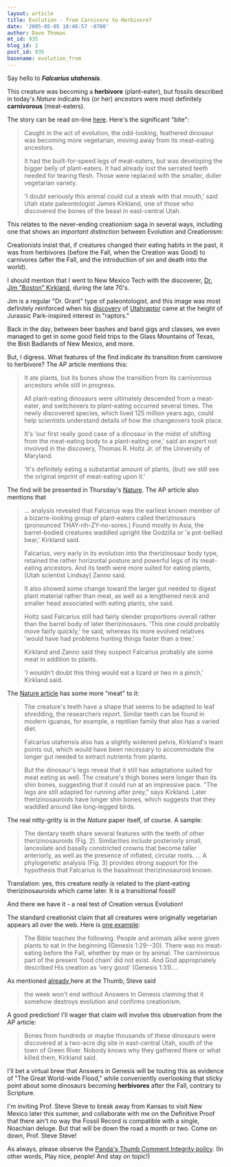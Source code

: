 ```yaml
---
layout: article
title: Evolution - from Carnivore to Herbivore?
date: '2005-05-05 10:46:57 -0700'
author: Dave Thomas
mt_id: 935
blog_id: 2
post_id: 935
basename: evolution_from
---
```

Say hello to _**Falcarius utahensis**_.
<img src="http://msnbcmedia.msn.com/j/msnbc/Components/Photos/050504/050504_dino_vlg_11a.vlarge.jpg" alt="" />

This creature was becoming a **herbivore** (plant-eater), but fossils described in today's _Nature_ indicate his (or her) ancestors were most definitely **carnivorous** (meat-eaters).

The story can be read on-line [here](http://msnbc.msn.com/id/7736120/).  Here's the significant "bite":


> Caught in the act of evolution, the odd-looking, feathered dinosaur was becoming more vegetarian, moving away from its meat-eating ancestors.
> 
> It had the built-for-speed legs of meat-eaters, but was developing the bigger belly of plant-eaters. It had already lost the serrated teeth needed for tearing flesh. Those were replaced with the smaller, duller vegetarian variety.
> 
> 'I doubt seriously this animal could cut a steak with that mouth,' said Utah state paleontologist James Kirkland, one of those who discovered the bones of the beast in east-central Utah.

This relates to the never-ending creationism saga in several ways, including one that shows an _important distinction_ between Evolution and Creationism: 

Creationists insist that, if creatures changed their eating habits in the past, it was from herbivores (before the Fall, when the Creation was Good) to carnivores (after the Fall, and the introduction of sin and death into the world).

I should mention that I went to New Mexico Tech with the discoverer, [Dr. Jim "Boston" Kirkland](http://members.networld.com/kirkland/), during the late 70's.
<img src="http://oregonstate.edu/dept/ncs/photos/kirkland.jpg" alt="" />

Jim is a regular "Dr. Grant" type of paleontologist, and this image was most definitely reinforced when his [discovery](http://www.jpinstitute.com/dinopedia/dinocards/dc_utahr.html) of [Utahraptor](http://dinosauricon.com/genera/utahraptor.html) came at the height of Jurassic Park-inspired interest in "raptors."

Back in the day, between beer bashes and band gigs and classes, we even managed to get in some good field trips to the Glass Mountains of Texas, the Bisti Badlands of New Mexico, and more.

But, I digress.  What features of the find indicate its transition from carnivore to herbivore?  The AP article mentions this:


> It ate plants, but its bones show the transition from its carnivorous ancestors while still in progress.
> 
> All plant-eating dinosaurs were ultimately descended from a meat-eater, and switchovers to plant-eating occurred several times. The newly discovered species, which lived 125 million years ago, could help scientists understand details of how the changeovers took place.
> 
> It's 'our first really good case of a dinosaur in the midst of shifting from the meat-eating body to a plant-eating one,' said an expert not involved in the discovery, Thomas R. Holtz Jr. of the University of Maryland.
> 
> 'It's definitely eating a substantial amount of plants, (but) we still see the original imprint of meat-eating upon it.'

The find will be presented in Thursday's [Nature](http://www.nature.com).  The AP article also mentions that 


> ... analysis revealed that Falcarius was the earliest known member of a bizarre-looking group of plant-eaters called therizinosaurs (pronounced THAY-rih-ZY-no-sores.) Found mostly in Asia, the barrel-bodied creatures waddled upright like Godzilla or 'a pot-bellied bear,' Kirkland said.
> 
> Falcarius, very early in its evolution into the therizinosaur body type, retained the rather horizontal posture and powerful legs of its meat-eating ancestors. And its teeth were more suited for eating plants, \[Utah scientist Lindsay\] Zanno said.
> 
> It also showed some change toward the larger gut needed to digest plant material rather than meat, as well as a lengthened neck and smaller head associated with eating plants, she said.
> 
> Holtz said Falcarius still had fairly slender proportions overall rather than the barrel body of later therizinosaurs. 'This one could probably move fairly quickly,' he said, whereas its more evolved relatives 'would have had problems hunting things faster than a tree.'
> 
> Kirkland and Zanno said they suspect Falcarius probably ate some meat in addition to plants.
> 
> 'I wouldn't doubt this thing would eat a lizard or two in a pinch,' Kirkland said.

The [Nature article](http://www.nature.com/news/2005/050502/full/050502-3.html) has some more "meat" to it:


> The creature's teeth have a shape that seems to be adapted to leaf shredding, the researchers report. Similar teeth can be found in modern iguanas, for example, a reptilian family that also has a varied diet.
> 
> Falcarius utahensis also has a slightly widened pelvis, Kirkland's team points out, which would have been necessary to accommodate the longer gut needed to extract nutrients from plants.
> 
> But the dinosaur's legs reveal that it still has adaptations suited for meat eating as well. The creature's thigh bones were longer than its shin bones, suggesting that it could run at an impressive pace. "The legs are still adapted for running after prey," says Kirkland. Later therizinosauroids have longer shin bones, which suggests that they waddled around like long-legged birds.

The real nitty-gritty is in the _Nature_ paper itself, of course.  A sample:


> The dentary teeth share several features with the teeth of other
> therizinosauroids (Fig. 2). Similarities include posteriorly small,
> lanceolate and basally constricted crowns that become taller anteriorly,
> as well as the presence of inflated, circular roots.
> ...
> A phylogenetic analysis (Fig. 3) provides strong support for the
> hypothesis that Falcarius is the basalmost therizinosauroid known.

Translation: yes, this creature _really is_ related to the plant-eating therizinosauroids which came later.  It _is_ a transitional fossil!

And there we have it - a real test of Creation versus Evolution!

The standard creationist claim that all creatures were originally vegetarian appears all over the web. Here is [one example](http://www.answersingenesis.org/home/area/faq/bad_things.asp):


> The Bible teaches the following.  People and animals alike were given plants to eat in the beginning (Genesis 1:29--30). There was no meat-eating before the Fall, whether by man or by animal. The carnivorous part of the present ‘food chain' did not exist. And God appropriately described His creation as ‘very good' (Genesis 1:31).... 

As mentioned [already ](http://www.pandasthumb.org/pt-archives/001002.html#c28124) here at the Thumb, Steve said 


> the week won't end without Answers In Genesis claiming that it somehow destroys evolution and confirms creationism.

A good prediction!  I'll wager that claim will involve this observation from the AP article: 

> Bones from hundreds or maybe thousands of these dinosaurs were discovered at a two-acre dig site in east-central Utah, south of the town of Green River. Nobody knows why they gathered there or what killed them, Kirkland said.

I'll bet a virtual brew that Answers in Genesis will be touting this as evidence of "The Great World-wide Flood," while conveniently overlooking that sticky point about some dinosaurs becoming **herbivores** after the Fall, contrary to Scripture.

I'm inviting Prof. Steve Steve to break away from Kansas to visit New Mexico later this summer, and collaborate with me on the Definitive Proof that there ain't no way the Fossil Record is compatible with a single, Noachian deluge.  But that will be down the road a month or two.  Come on down, Prof. Steve Steve!  

As always, please observe the [Panda's Thumb Comment Integrity policy](http://www.pandasthumb.org/pt-archives/000054.html).  (In other words, Play nice, people! And stay on topic!)
